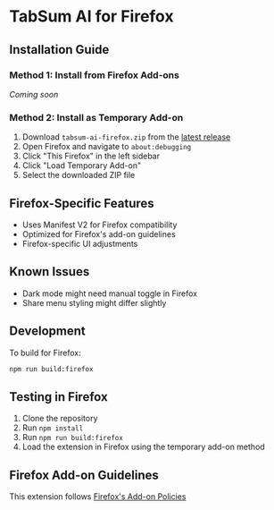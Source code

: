 # TabSum AI for Firefox

## Installation Guide

### Method 1: Install from Firefox Add-ons
*Coming soon*

### Method 2: Install as Temporary Add-on
1. Download `tabsum-ai-firefox.zip` from the [latest release](https://github.com/MarsX-2002/tabsum-ai/releases)
2. Open Firefox and navigate to `about:debugging`
3. Click "This Firefox" in the left sidebar
4. Click "Load Temporary Add-on"
5. Select the downloaded ZIP file

## Firefox-Specific Features
- Uses Manifest V2 for Firefox compatibility
- Optimized for Firefox's add-on guidelines
- Firefox-specific UI adjustments

## Known Issues
- Dark mode might need manual toggle in Firefox
- Share menu styling might differ slightly

## Development
To build for Firefox:
```bash
npm run build:firefox
```

## Testing in Firefox
1. Clone the repository
2. Run `npm install`
3. Run `npm run build:firefox`
4. Load the extension in Firefox using the temporary add-on method

## Firefox Add-on Guidelines
This extension follows [Firefox's Add-on Policies](https://extensionworkshop.com/documentation/publish/add-on-policies/)
